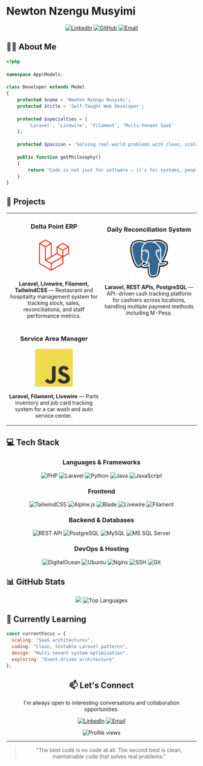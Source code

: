 # Newton Nzengu Musyimi

<div align="center">
  
[![LinkedIn](https://img.shields.io/badge/LinkedIn-0077B5?style=for-the-badge&logo=linkedin&logoColor=white)](https://www.linkedin.com/in/newtonmusyimi/)
[![GitHub](https://img.shields.io/badge/GitHub-100000?style=for-the-badge&logo=github&logoColor=white)](https://github.com/Newton-Musyimi)
[![Email](https://img.shields.io/badge/Gmail-D14836?style=for-the-badge&logo=gmail&logoColor=white)](mailto:newtonmusyimi@gmail.com)

</div>

## 👨‍💻 About Me
```php
<?php

namespace App\Models;

class Developer extends Model
{
    protected $name = 'Newton Nzengu Musyimi';
    protected $title = 'Self-Taught Web Developer';
    
    protected $specialties = [
        'Laravel', 'Livewire', 'Filament', 'Multi-tenant SaaS'
    ];
    
    protected $passion = 'Solving real-world problems with clean, scalable architecture';
    
    public function getPhilosophy()
    {
        return "Code is not just for software — it's for systems, people, and process too.";
    }
}
```

## 🚀 Projects

<table>
  <tr>
    <td width="50%">
      <h3 align="center">Delta Point ERP</h3>
      <div align="center">
        <a href="#" target="_blank"><img src="https://raw.githubusercontent.com/github/explore/80688e429a7d4ef2fca1e82350fe8e3517d3494d/topics/laravel/laravel.png" width="100" alt="Project"/></a>
        <p>
<!--
          <a href="#" target="_blank">
            <img src="https://img.shields.io/badge/CODE-ff9?style=for-the-badge&logo=github&logoColor=black"/>
          </a>
          <a href="#" target="_blank">
            <img src="https://img.shields.io/badge/DEMO-9cf?style=for-the-badge&logo=firebase&logoColor=black"/>
          </a>
-->
        </p>
        <p><strong>Laravel, Livewire, Filament, TailwindCSS</strong> — Restaurant and hospitality management system for tracking stock, sales, reconciliations, and staff performance metrics.</p>
      </div>
    </td>
    <td width="50%">
      <h3 align="center">Daily Reconciliation System</h3>
      <div align="center">
        <a href="#" target="_blank"><img src="https://raw.githubusercontent.com/github/explore/59009b1589a883459c0ae19044e3e7e3ec0c4e0a/topics/postgresql/postgresql.png" width="100" alt="Project"/></a>
        <p>
<!--
          <a href="#" target="_blank">
            <img src="https://img.shields.io/badge/CODE-ff9?style=for-the-badge&logo=github&logoColor=black"/>
          </a>
          <a href="#" target="_blank">
            <img src="https://img.shields.io/badge/DEMO-9cf?style=for-the-badge&logo=firebase&logoColor=black"/>
          </a>
-->
        </p>
        <p><strong>Laravel, REST APIs, PostgreSQL</strong> — API-driven cash tracking platform for cashiers across locations, handling multiple payment methods including M-Pesa.</p>
      </div>
    </td>
  </tr>
  
  <tr>
    <td width="50%">
      <h3 align="center">Service Area Manager</h3>
      <div align="center">
        <a href="#" target="_blank"><img src="https://raw.githubusercontent.com/github/explore/80688e429a7d4ef2fca1e82350fe8e3517d3494d/topics/javascript/javascript.png" width="100" alt="Project"/></a>
        <p>
<!--
          <a href="#" target="_blank">
            <img src="https://img.shields.io/badge/CODE-ff9?style=for-the-badge&logo=github&logoColor=black"/>
          </a>
          <a href="#" target="_blank">
            <img src="https://img.shields.io/badge/DEMO-9cf?style=for-the-badge&logo=firebase&logoColor=black"/>
          </a>
-->
        </p>
        <p><strong>Laravel, Filament, Livewire</strong> — Parts inventory and job card tracking system for a car wash and auto service center.</p>
      </div>
    </td>
  </tr>
</table>

## 💻 Tech Stack

<div align="center">

### Languages & Frameworks
![PHP](https://img.shields.io/badge/PHP-777BB4?style=for-the-badge&logo=php&logoColor=white)
![Laravel](https://img.shields.io/badge/Laravel-FF2D20?style=for-the-badge&logo=laravel&logoColor=white)
![Python](https://img.shields.io/badge/Python-3776AB?style=for-the-badge&logo=python&logoColor=white)
![Java](https://img.shields.io/badge/Java-ED8B00?style=for-the-badge&logo=java&logoColor=white)
![JavaScript](https://img.shields.io/badge/JavaScript-F7DF1E?style=for-the-badge&logo=javascript&logoColor=black)

### Frontend
![TailwindCSS](https://img.shields.io/badge/Tailwind_CSS-38B2AC?style=for-the-badge&logo=tailwind-css&logoColor=white)
![Alpine.js](https://img.shields.io/badge/Alpine.js-8BC0D0?style=for-the-badge&logo=alpine.js&logoColor=black)
![Blade](https://img.shields.io/badge/Blade-FF2D20?style=for-the-badge&logo=laravel&logoColor=white)
![Livewire](https://img.shields.io/badge/Livewire-FB70A9?style=for-the-badge&logo=livewire&logoColor=white)
![Filament](https://img.shields.io/badge/Filament-FF2D20?style=for-the-badge&logo=laravel&logoColor=white)

### Backend & Databases
![REST API](https://img.shields.io/badge/REST_API-009688?style=for-the-badge&logo=fastapi&logoColor=white)
![PostgreSQL](https://img.shields.io/badge/PostgreSQL-316192?style=for-the-badge&logo=postgresql&logoColor=white)
![MySQL](https://img.shields.io/badge/MySQL-00000F?style=for-the-badge&logo=mysql&logoColor=white)
![MS SQL Server](https://img.shields.io/badge/Microsoft_SQL_Server-CC2927?style=for-the-badge&logo=microsoft-sql-server&logoColor=white)

### DevOps & Hosting
![DigitalOcean](https://img.shields.io/badge/DigitalOcean-0080FF?style=for-the-badge&logo=digitalocean&logoColor=white)
![Ubuntu](https://img.shields.io/badge/Ubuntu-E95420?style=for-the-badge&logo=ubuntu&logoColor=white)
![Nginx](https://img.shields.io/badge/Nginx-009639?style=for-the-badge&logo=nginx&logoColor=white)
![SSH](https://img.shields.io/badge/SSH-4D4D4D?style=for-the-badge&logo=windows-terminal&logoColor=white)
![Git](https://img.shields.io/badge/Git-F05032?style=for-the-badge&logo=git&logoColor=white)

</div>

## 📊 GitHub Stats

<div align="center">
  <img src="https://github-readme-stats.vercel.app/api?username=Newton-Musyimi&hide_rank=true&show_icons=true&custom_title=My%20GitHub%20Journey&theme=dark" />
  <img src="https://github-readme-stats.vercel.app/api/top-langs/?username=Newton-Musyimi&layout=compact&theme=dark" alt="Top Languages" />
</div>

## 🧠 Currently Learning

```javascript
const currentFocus = {
  scaling: "SaaS architectures",
  coding: "Clean, testable Laravel patterns",
  design: "Multi-tenant system optimization",
  exploring: "Event-driven architecture"
};
```

<div align="center">
  
## 📫 Let's Connect

<p>I'm always open to interesting conversations and collaboration opportunities.</p>

[![LinkedIn](https://img.shields.io/badge/Let's_connect_on_LinkedIn-0077B5?style=for-the-badge&logo=linkedin&logoColor=white)](https://www.linkedin.com/in/newtonmusyimi/)
[![Email](https://img.shields.io/badge/Send_me_an_email-D14836?style=for-the-badge&logo=gmail&logoColor=white)](mailto:newtonmusyimi@gmail.com)

<p align="center">
  <img src="https://komarev.com/ghpvc/?username=Newton-Musyimi&label=Profile%20views&color=blueviolet&style=flat-square" alt="Profile views" />
</p>

---

> "The best code is no code at all. The second best is clean, maintainable code that solves real problems."

</div>

